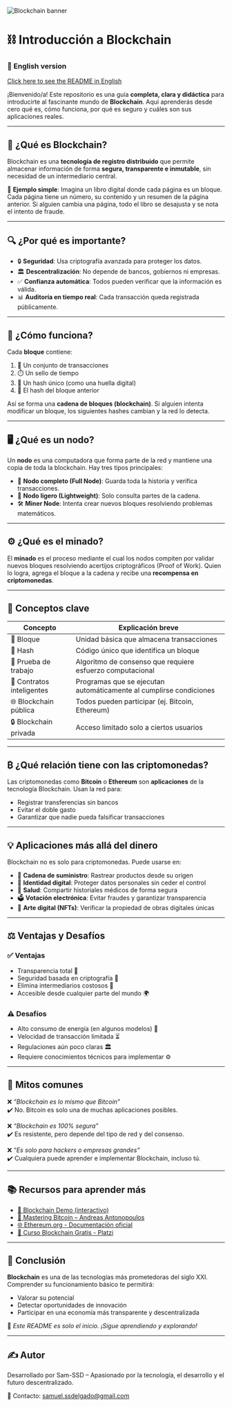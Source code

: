 ![Blockchain banner](https://github.com/user-attachments/assets/433108b8-070d-4a39-9f68-5a68760853f1)

# ⛓️ Introducción a Blockchain

### 📘 English version  
[Click here to see the README in English](./README_EN.md)

¡Bienvenido/a! Este repositorio es una guía **completa, clara y didáctica** para introducirte al fascinante mundo de **Blockchain**. Aquí aprenderás desde cero qué es, cómo funciona, por qué es seguro y cuáles son sus aplicaciones reales.

---

## 🧠 ¿Qué es Blockchain?

Blockchain es una **tecnología de registro distribuido** que permite almacenar información de forma **segura, transparente e inmutable**, sin necesidad de un intermediario central.

📌 **Ejemplo simple**: Imagina un libro digital donde cada página es un bloque. Cada página tiene un número, su contenido y un resumen de la página anterior. Si alguien cambia una página, todo el libro se desajusta y se nota el intento de fraude.

---

## 🔍 ¿Por qué es importante?

- 🔒 **Seguridad**: Usa criptografía avanzada para proteger los datos.
- 🏛️ **Descentralización**: No depende de bancos, gobiernos ni empresas.
- ✅ **Confianza automática**: Todos pueden verificar que la información es válida.
- 📊 **Auditoría en tiempo real**: Cada transacción queda registrada públicamente.

---

## 🧩 ¿Cómo funciona?

Cada **bloque** contiene:

1. 🧾 Un conjunto de transacciones
2. ⏱️ Un sello de tiempo
3. 🧬 Un hash único (como una huella digital)
4. 🔗 El hash del bloque anterior

Así se forma una **cadena de bloques (blockchain)**. Si alguien intenta modificar un bloque, los siguientes hashes cambian y la red lo detecta.

---

## 🖥️ ¿Qué es un nodo?

Un **nodo** es una computadora que forma parte de la red y mantiene una copia de toda la blockchain. Hay tres tipos principales:

- 🔎 **Nodo completo (Full Node)**: Guarda toda la historia y verifica transacciones.
- 💼 **Nodo ligero (Lightweight)**: Solo consulta partes de la cadena.
- 🛠️ **Miner Node**: Intenta crear nuevos bloques resolviendo problemas matemáticos.

---

## ⚙️ ¿Qué es el minado?

El **minado** es el proceso mediante el cual los nodos compiten por validar nuevos bloques resolviendo acertijos criptográficos (Proof of Work). Quien lo logra, agrega el bloque a la cadena y recibe una **recompensa en criptomonedas**.

---

## 🧠 Conceptos clave

| Concepto              | Explicación breve                                                  |
|-----------------------|---------------------------------------------------------------------|
| 🧱 Bloque              | Unidad básica que almacena transacciones                           |
| 🔐 Hash                | Código único que identifica un bloque                              |
| 🔄 Prueba de trabajo   | Algoritmo de consenso que requiere esfuerzo computacional          |
| 📜 Contratos inteligentes | Programas que se ejecutan automáticamente al cumplirse condiciones |
| 🌐 Blockchain pública  | Todos pueden participar (ej. Bitcoin, Ethereum)                    |
| 🔒 Blockchain privada  | Acceso limitado solo a ciertos usuarios                            |

---

## ₿ ¿Qué relación tiene con las criptomonedas?

Las criptomonedas como **Bitcoin** o **Ethereum** son **aplicaciones** de la tecnología Blockchain. Usan la red para:

- Registrar transferencias sin bancos
- Evitar el doble gasto
- Garantizar que nadie pueda falsificar transacciones

---

## 💡 Aplicaciones más allá del dinero

Blockchain no es solo para criptomonedas. Puede usarse en:

- 🛒 **Cadena de suministro**: Rastrear productos desde su origen
- 📄 **Identidad digital**: Proteger datos personales sin ceder el control
- 🏥 **Salud**: Compartir historiales médicos de forma segura
- 🗳️ **Votación electrónica**: Evitar fraudes y garantizar transparencia
- 🎨 **Arte digital (NFTs)**: Verificar la propiedad de obras digitales únicas

---

## ⚖️ Ventajas y Desafíos

### ✅ Ventajas
- Transparencia total 📢
- Seguridad basada en criptografía 🔐
- Elimina intermediarios costosos 💸
- Accesible desde cualquier parte del mundo 🌍

### ⚠️ Desafíos
- Alto consumo de energía (en algunos modelos) 🔋
- Velocidad de transacción limitada ⏳
- Regulaciones aún poco claras 🏛️
- Requiere conocimientos técnicos para implementar ⚙️

---

## 📌 Mitos comunes

❌ *“Blockchain es lo mismo que Bitcoin”*  
✔️ No. Bitcoin es solo una de muchas aplicaciones posibles.

❌ *“Blockchain es 100% segura”*  
✔️ Es resistente, pero depende del tipo de red y del consenso.

❌ *“Es solo para hackers o empresas grandes”*  
✔️ Cualquiera puede aprender e implementar Blockchain, incluso tú.

---

## 📚 Recursos para aprender más

- [📘 Blockchain Demo (interactivo)](https://andersbrownworth.com/blockchain/)
- [📖 Mastering Bitcoin – Andreas Antonopoulos](https://github.com/bitcoinbook/bitcoinbook)
- [🌐 Ethereum.org - Documentación oficial](https://ethereum.org/en/developers/docs/)
- [🎥 Curso Blockchain Gratis - Platzi](https://platzi.com/cursos/blockchain/)

---

## 🧭 Conclusión

**Blockchain** es una de las tecnologías más prometedoras del siglo XXI. Comprender su funcionamiento básico te permitirá:

- Valorar su potencial
- Detectar oportunidades de innovación
- Participar en una economía más transparente y descentralizada

🎯 *Este README es solo el inicio. ¡Sigue aprendiendo y explorando!*

---

## ✍️ Autor

Desarrollado por Sam-SSD – Apasionado por la tecnología, el desarrollo y el futuro descentralizado.

📩 Contacto: samuel.ssdelgado@gmail.com

